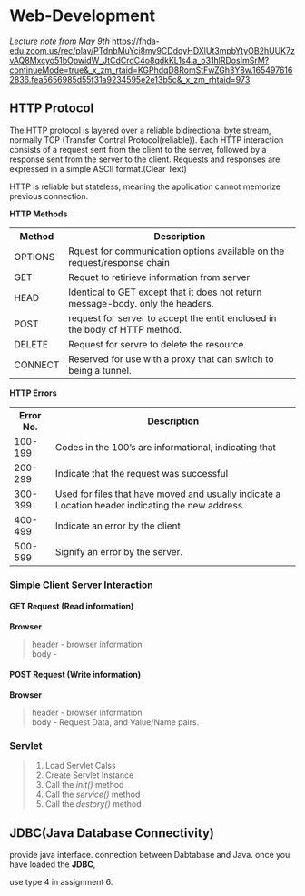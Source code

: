 # Web-Development

*Lecture note from May 9th* https://fhda-edu.zoom.us/rec/play/PTdnbMuYci8my9CDdqyHDXlUt3mpbYtyOB2hUUK7zvAQ8Mxcyo51bOpwidW_JtCdCrdC4o8qdkKL1s4.a_o31hlRDosImSrM?continueMode=true&_x_zm_rtaid=KGPhdqD8RomStFwZGh3Y8w.1654976162836.fea5656985d55f31a9234595e2e13b5c&_x_zm_rhtaid=973<br>
## HTTP Protocol
The HTTP protocol is layered over a reliable bidirectional byte stream, 
normally TCP (Transfer Contral Protocol(reliable)). Each HTTP interaction consists of a request sent from the client to the server, followed by a response sent from the server to the client. Requests and responses are expressed in a simple ASCII format.(Clear Text) 


HTTP is reliable but stateless, meaning the application cannot memorize previous connection.

**HTTP Methods**
<table>
  <tr>
    <th> Method </th>
    <th> Description </th>
  </tr>
  <tr>
    <td> OPTIONS </td>
    <td>Rquest for communication options available on the request/response chain</td>
  </tr>
  <tr>
    <td> GET </td>
    <td> Requet to retirieve information from server </td>
  </tr>
    <tr>
    <td> HEAD </td>
    <td> Identical to GET except that it does not return message-body. only the headers. </td>
  </tr>
    <tr>
    <td> POST </td>
    <td> request for server to accept the entit enclosed in the body of HTTP method. </td>
  </tr>
  </tr>
    <tr>
    <td> DELETE </td>
    <td> Request for servre to delete the resource. </td>
  </tr>
  <tr>
    <td> CONNECT </td>
    <td> Reserved for use with a proxy that can switch to being a tunnel. </td>
  </tr>
</table>

**HTTP Errors**
<table>
  <tr>
    <th> Error No. </th>
    <th> Description </th>
  </tr>
  <tr>
    <td> 100-199 </td>
    <td> Codes in the 100’s are informational, indicating that </td>
  </tr>
  <tr>
    <td> 200-299 </td>
    <td> Indicate that the request was successful </td>
  </tr>
    <tr>
    <td> 300-399 </td>
    <td> Used for files that have moved and usually indicate a 
Location header indicating the new address. </td>
  </tr>
    <tr>
    <td> 400-499 </td>
    <td> Indicate an error by the client </td>
  </tr>
  </tr>
    <tr>
    <td> 500-599 </td>
    <td> Signify an error by the server. </td>
  </tr>
</table>

### Simple Client Server Interaction

#### GET Request (Read information)
**Browser**
> header - browser information<br>
> body - 

#### POST Request (Write information)
**Browser**
> header - browser information<br>
> body - Request Data, and Value/Name pairs.


### Servlet 
> 1. Load Servlet Calss
> 2. Create Servlet Instance
> 3. Call the *init()* method
> 4. Call the *service()* method
> 5. Call the *destory()* method

## JDBC(Java Database Connectivity)
provide java interface. connection between Dabtabase and Java.
once you have loaded the **JDBC**, 

use type 4 in assignment 6. 
